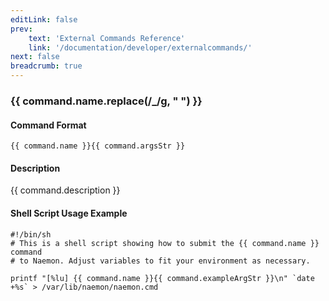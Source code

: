 ```yaml
---
editLink: false
prev:
    text: 'External Commands Reference'
    link: '/documentation/developer/externalcommands/'
next: false
breadcrumb: true
---
```


<script setup>
const command = {"args":[{"name":"host_name","type":"host"},{"name":"check_interval","type":"timestamp"}],"name":"CHANGE_NORMAL_HOST_CHECK_INTERVAL","description":"Changes the normal (regularly scheduled) check interval for a particular host.","classes":["host"],"argsStr":";host_name;check_interval","exampleArgStr":";host1;10"};
</script>

<h3>{{ command.name.replace(/_/g, " ") }}</h3>

#### Command Format

`{{ command.name }}{{ command.argsStr }}`

#### Description

{{ command.description }}

#### Shell Script Usage Example

```sh-vue
#!/bin/sh
# This is a shell script showing how to submit the {{ command.name }} command
# to Naemon. Adjust variables to fit your environment as necessary.

printf "[%lu] {{ command.name }}{{ command.exampleArgStr }}\n" `date +%s` > /var/lib/naemon/naemon.cmd
```
